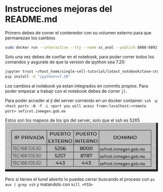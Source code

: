 # Instrucciones mejoras del README.md

Primero debes de correr el contenedor con su volumen externo para que permanezan los cambios

```bash
sudo docker run --interactive --tty --name sc_anal --publish 8888-8892:8888-8892 --volume $HOME/2021-SC-HCA-LATAM/CONTAINER:/root/host_home --workdir /root/host_home/ leanderd/single-cell-analysis:211119 /bin/bash
```

Solo una vez debes de confiar en el notebook,
para poder correr todos los comandos y asgurate de que la version de ipython sea 7.20:

```bash
jupyter trust ~/host_home/single-cell-tutorial/latest_notebook/Case-study_Mouse-eintestinal-epithelium_2101.ipynb
pip install -U "ipython>=7.20"
```

Los cambios al notebook ya estan integrados en commits propios. Para poder empezar a trabajr con el notebook
debes de correr `jl`.

Para poder acceder al jl del server corriendo en un docker container:
`ssh -p <host port> -N -f -L <port you will acess from>:localhost:<remote port> sefirot.inmegen.gob.mx`

Estos son los mapeos de los ips del server, solo que el ssh es 5265
<img src="ips.png">

Pero si tienes el tunel abierto lo puedes cerrar buscando el proceso con `ps aux | grep ssh`
y matandolo con `kill <PID>`
